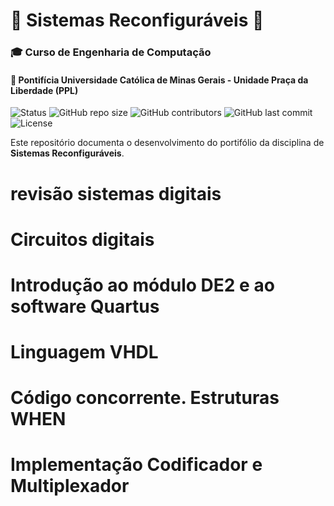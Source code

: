 # 🤖 Sistemas Reconfiguráveis 🦾

### 🎓 Curso de Engenharia de Computação

#### 📍 Pontifícia Universidade Católica de Minas Gerais - Unidade Praça da Liberdade (PPL)

<!-- <p align="center"><img src="http://img.shields.io/static/v1?label=STATUS&message=EM%20DESENVOLVIMENTO&color=GREEN&style=for-the-badge"/></p> -->
![Status](https://img.shields.io/badge/Status-Em%20Desenvolvimento-blue)
![GitHub repo size](https://img.shields.io/github/repo-size/MacMenez/iniciacao-cientifica)
![GitHub contributors](https://img.shields.io/github/contributors/MacMenez/iniciacao-cientifica)
![GitHub last commit](https://img.shields.io/github/last-commit/MacMenez/iniciacao-cientifica)
![License](https://img.shields.io/badge/License-MIT-green)

Este repositório documenta o desenvolvimento do portifólio da disciplina de **Sistemas Reconfiguráveis**.

# revisão sistemas digitais

# Circuitos digitais

# Introdução ao módulo DE2 e ao software Quartus

# Linguagem VHDL

# Código concorrente. Estruturas WHEN

# Implementação Codificador e Multiplexador